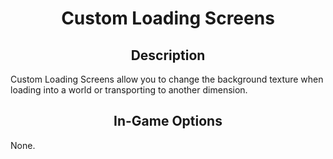 
<div align="center">
    <h1>Custom Loading Screens</h1>
</div>

<div align="center">
    <h2>Description</h2>
</div>

Custom Loading Screens allow you to change the background texture when loading into a world or transporting to another dimension.

<div align="center">
    <h2>In-Game Options</h2>
</div>

None.
